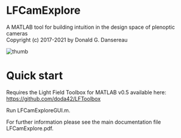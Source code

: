 # LFCamExplore
A MATLAB tool for building intuition in the design space of plenoptic cameras<br>
Copyright (c) 2017-2021 by Donald G. Dansereau

![thumb](Thumbs/GUI_v0.1.0.png)

# Quick start
Requires the Light Field Toolbox for MATLAB v0.5 available here: https://github.com/doda42/LFToolbox

Run LFCamExploreGUI.m.

For further information please see the main documentation file LFCamExplore.pdf.
 
